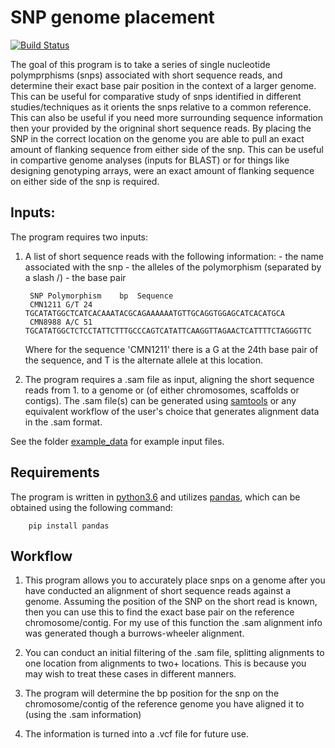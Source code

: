 # SNP genome placement
[![Build Status](https://travis-ci.org/CNuge/snp_genome_placement.svg?branch=master)](https://travis-ci.org/CNuge/snp_genome_placement)

The goal of this program is to take a series of single nucleotide polymprphisms (snps) associated with short sequence reads, and determine their exact base pair position in the context of a larger genome. This can be useful for comparative study of snps identified in different studies/techniques as it orients the snps relative to a common reference. This can also be useful if you need more surrounding sequence information then your provided by the origninal short sequence reads. By placing the SNP in the correct location on the genome you are able to pull an exact amount of flanking sequence from either side of the snp. This can be useful in compartive genome analyses (inputs for BLAST) or for things like designing genotyping arrays, were an exact amount of flanking sequence on either side of the snp is required.

## Inputs:
The program requires two inputs:

1. A list of short sequence reads with the following information:
		- the name associated with the snp
		- the alleles of the polymorphism (separated by a slash /)
		- the base pair

		SNP	Polymorphism	bp	Sequence
		CMN1211	G/T	24	TGCATATGGCTCATCACAAATACGCAGAAAAAATGTTGCAGGTGGAGCATCACATGCA
		CMN8988	A/C	51	TGCATATGGCTCTCCTATTCTTTGCCCAGTCATATTCAAGGTTAGAACTCATTTTCTAGGGTTC
	
	Where for the sequence 'CMN1211' there is a G at the 24th base pair of the sequence, and T is the alternate allele at this location.

2. The program requires a .sam file as input, aligning the short sequence reads from 1. to a genome or 
(of either chromosomes, scaffolds or contigs). The .sam file(s) can be generated using  [samtools](https://github.com/samtools/samtools) or any equivalent workflow of the user's choice that generates alignment data in the .sam format.

See the folder [example_data](https://github.com/CNuge/snp_genome_placement/tree/master/example_data) for example input files.

## Requirements
The program is written in [python3.6](https://www.python.org/downloads/) and utilizes [pandas](https://pandas.pydata.org/), which can be obtained using the following command:

		pip install pandas

## Workflow


1. This program allows you to accurately place snps on a genome after you have conducted an alignment of short sequence reads against a genome. Assuming the position of the SNP on the short read is known, then you can use this to find the exact base pair on the reference chromosome/contig. For my use of this function the .sam alignment info was generated though a burrows-wheeler alignment. 

2. You can conduct an initial filtering of the .sam file, splitting alignments to one location from alignments to two+ locations. This is because you may wish to treat these cases in different manners.

3. The program will determine the bp position for the snp on the chromosome/contig of the reference genome you have aligned it to (using the .sam information)

4. The information is turned into a .vcf file for future use.

